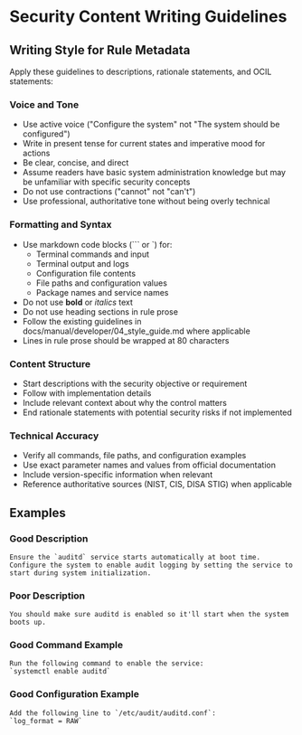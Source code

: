 # Security Content Writing Guidelines

## Writing Style for Rule Metadata
Apply these guidelines to descriptions, rationale statements, and OCIL statements:

### Voice and Tone
- Use active voice ("Configure the system" not "The system should be configured")
- Write in present tense for current states and imperative mood for actions
- Be clear, concise, and direct
- Assume readers have basic system administration knowledge but may be unfamiliar with specific security concepts
- Do not use contractions ("cannot" not "can't")
- Use professional, authoritative tone without being overly technical

### Formatting and Syntax
- Use markdown code blocks (``` or `) for:
  - Terminal commands and input
  - Terminal output and logs
  - Configuration file contents
  - File paths and configuration values
  - Package names and service names
- Do not use **bold** or *italics* text
- Do not use heading sections in rule prose
- Follow the existing guidelines in docs/manual/developer/04_style_guide.md where applicable
- Lines in rule prose should be wrapped at 80 characters

### Content Structure
- Start descriptions with the security objective or requirement
- Follow with implementation details
- Include relevant context about why the control matters
- End rationale statements with potential security risks if not implemented

### Technical Accuracy
- Verify all commands, file paths, and configuration examples
- Use exact parameter names and values from official documentation
- Include version-specific information when relevant
- Reference authoritative sources (NIST, CIS, DISA STIG) when applicable

## Examples

### Good Description
```
Ensure the `auditd` service starts automatically at boot time. Configure the system to enable audit logging by setting the service to start during system initialization.
```

### Poor Description
```
You should make sure auditd is enabled so it'll start when the system boots up.
```

### Good Command Example
```
Run the following command to enable the service:
`systemctl enable auditd`
```

### Good Configuration Example
```
Add the following line to `/etc/audit/auditd.conf`:
`log_format = RAW`
```
